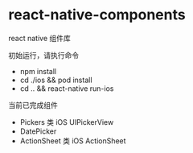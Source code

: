 # react-native-components
react native 组件库

初始运行，请执行命令
- npm install
- cd ./ios && pod install
- cd .. && react-native run-ios

当前已完成组件
- Pickers 类 iOS UIPickerView
- DatePicker
- ActionSheet 类 iOS ActionSheet
